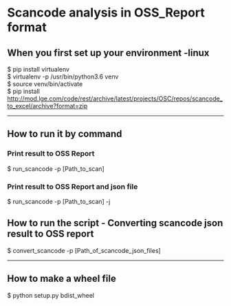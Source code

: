 # Scancode analysis in OSS_Report format
## When you first set up your environment -linux
$ pip install virtualenv     
$ virtualenv -p /usr/bin/python3.6 venv     
$ source venv/bin/activate        
$ pip install http://mod.lge.com/code/rest/archive/latest/projects/OSC/repos/scancode_to_excel/archive?format=zip        

<hr />       

## How to run it by command
### Print result to OSS Report
$ run_scancode -p [Path_to_scan]
### Print result to OSS Report and json file
$ run_scancode -p [Path_to_scan] -j
## How to run the script - Converting scancode json result to OSS report
$ convert_scancode -p [Path_of_scancode_json_files]

<hr />     

## How to make a wheel file
$ python setup.py bdist_wheel
